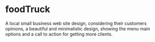 # foodTruck

A local small business web site design, considering their customers opinions, a beautiful and minimalistic design, showing the menu main options and a call to action for getting more clients.
